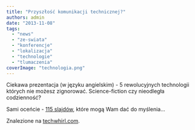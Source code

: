 ```yaml
---
title: "Przyszłość komunikacji technicznej?"
authors: admin
date: "2013-11-08"
tags:
  - "news"
  - "ze-swiata"
  - "konferencje"
  - "lokalizacja"
  - "technologie"
  - "tlumaczenia"
coverImage: "technologia.png"
---
```


Ciekawa prezentacja (w języku angielskim) - 5 rewolucyjnych technologii których
nie możesz zignorować. Science-fiction czy nieodległa codzienność?

<!--truncate-->

Sami oceńcie -
[115 slajdów](http://www.slideshare.net/abelsp/technical-communication-futurist),
które mogą Wam dać do myślenia...

Znalezione na [techwhirl.com](http://techwhirl.com).
